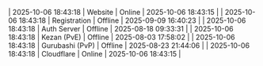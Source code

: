 | 2025-10-06 18:43:18 | Website | Online | 2025-10-06 18:43:15 |
| 2025-10-06 18:43:18 | Registration | Offline | 2025-09-09 16:40:23 |
| 2025-10-06 18:43:18 | Auth Server | Offline | 2025-08-18 09:33:31 |
| 2025-10-06 18:43:18 | Kezan (PvE) | Offline | 2025-08-03 17:58:02 |
| 2025-10-06 18:43:18 | Gurubashi (PvP) | Offline | 2025-08-23 21:44:06 |
| 2025-10-06 18:43:18 | Cloudflare | Online | 2025-10-06 18:43:15 |

